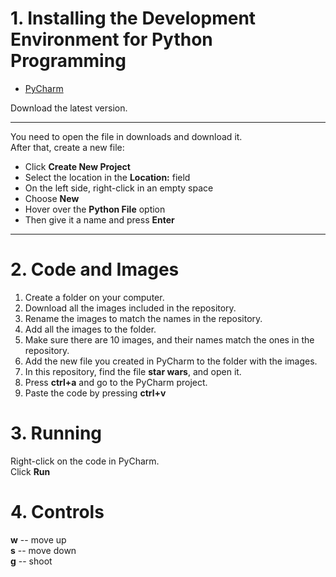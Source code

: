 # 1. Installing the Development Environment for Python Programming

+ [PyCharm](https://www.jetbrains.com/ru-ru/pycharm/download/#section=windows)

Download the latest version.
***
You need to open the file in downloads and download it.  
After that, create a new file:  
  + Click **Create New Project**  
  + Select the location in the **Location:** field  
  + On the left side, right-click in an empty space  
  + Choose **New**  
  + Hover over the **Python File** option  
  + Then give it a name and press **Enter**  
***

# 2. Code and Images
1. Create a folder on your computer.  
2. Download all the images included in the repository.  
3. Rename the images to match the names in the repository.  
4. Add all the images to the folder.  
5. Make sure there are 10 images, and their names match the ones in the repository.  
6. Add the new file you created in PyCharm to the folder with the images.  
7. In this repository, find the file **star wars**, and open it.  
8. Press **ctrl+a** and go to the PyCharm project.  
9. Paste the code by pressing **ctrl+v**  

# 3. Running
Right-click on the code in PyCharm.  
Click **Run**  

# 4. Controls
**w** -- move up  
**s** -- move down  
**g** -- shoot
